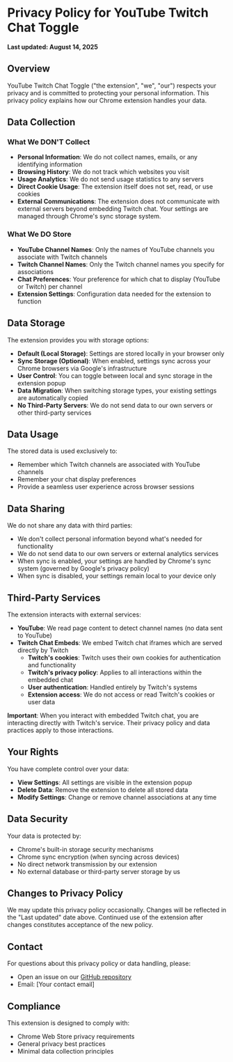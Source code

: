 # Privacy Policy for YouTube Twitch Chat Toggle

**Last updated: August 14, 2025**

## Overview

YouTube Twitch Chat Toggle ("the extension", "we", "our") respects your privacy and is committed to protecting your personal information. This privacy policy explains how our Chrome extension handles your data.

## Data Collection

### What We DON'T Collect

-   **Personal Information**: We do not collect names, emails, or any identifying information
-   **Browsing History**: We do not track which websites you visit
-   **Usage Analytics**: We do not send usage statistics to any servers
-   **Direct Cookie Usage**: The extension itself does not set, read, or use cookies
-   **External Communications**: The extension does not communicate with external servers beyond embedding Twitch chat. Your settings are managed through Chrome's sync storage system.

### What We DO Store

-   **YouTube Channel Names**: Only the names of YouTube channels you associate with Twitch channels
-   **Twitch Channel Names**: Only the Twitch channel names you specify for associations
-   **Chat Preferences**: Your preference for which chat to display (YouTube or Twitch) per channel
-   **Extension Settings**: Configuration data needed for the extension to function

## Data Storage

The extension provides you with storage options:

-   **Default (Local Storage)**: Settings are stored locally in your browser only
-   **Sync Storage (Optional)**: When enabled, settings sync across your Chrome browsers via Google's infrastructure
-   **User Control**: You can toggle between local and sync storage in the extension popup
-   **Data Migration**: When switching storage types, your existing settings are automatically copied
-   **No Third-Party Servers**: We do not send data to our own servers or other third-party services

## Data Usage

The stored data is used exclusively to:

-   Remember which Twitch channels are associated with YouTube channels
-   Remember your chat display preferences
-   Provide a seamless user experience across browser sessions

## Data Sharing

We do not share any data with third parties:

-   We don't collect personal information beyond what's needed for functionality
-   We do not send data to our own servers or external analytics services
-   When sync is enabled, your settings are handled by Chrome's sync system (governed by Google's privacy policy)
-   When sync is disabled, your settings remain local to your device only

## Third-Party Services

The extension interacts with external services:

-   **YouTube**: We read page content to detect channel names (no data sent to YouTube)
-   **Twitch Chat Embeds**: We embed Twitch chat iframes which are served directly by Twitch
    -   **Twitch's cookies**: Twitch uses their own cookies for authentication and functionality
    -   **Twitch's privacy policy**: Applies to all interactions within the embedded chat
    -   **User authentication**: Handled entirely by Twitch's systems
    -   **Extension access**: We do not access or read Twitch's cookies or user data

**Important**: When you interact with embedded Twitch chat, you are interacting directly with Twitch's service. Their privacy policy and data practices apply to those interactions.

## Your Rights

You have complete control over your data:

-   **View Settings**: All settings are visible in the extension popup
-   **Delete Data**: Remove the extension to delete all stored data
-   **Modify Settings**: Change or remove channel associations at any time

## Data Security

Your data is protected by:

-   Chrome's built-in storage security mechanisms
-   Chrome sync encryption (when syncing across devices)
-   No direct network transmission by our extension
-   No external database or third-party server storage by us

## Changes to Privacy Policy

We may update this privacy policy occasionally. Changes will be reflected in the "Last updated" date above. Continued use of the extension after changes constitutes acceptance of the new policy.

## Contact

For questions about this privacy policy or data handling, please:

-   Open an issue on our [GitHub repository](https://github.com/Mkeefeus/yt-twitch-chat-toggle/issues)
-   Email: [Your contact email]

## Compliance

This extension is designed to comply with:

-   Chrome Web Store privacy requirements
-   General privacy best practices
-   Minimal data collection principles
